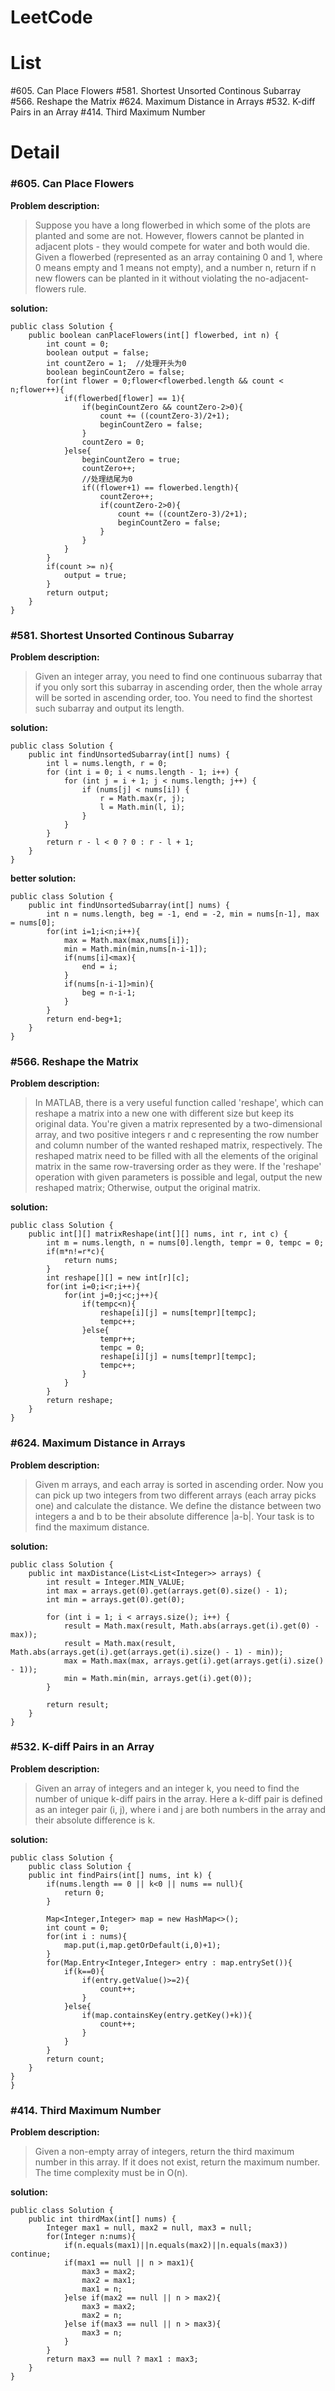 ﻿# LeetCode
# List
#605. Can Place Flowers 
#581. Shortest Unsorted Continous Subarray 
#566. Reshape the Matrix 
#624. Maximum Distance in Arrays 
#532. K-diff Pairs in an Array 
#414. Third Maximum Number 
# Detail
### #605. Can Place Flowers

**Problem description:**
>Suppose you have a long flowerbed in which some of the plots are planted and some are not. However, flowers cannot be planted in adjacent plots - they would compete for water and both would die.
Given a flowerbed (represented as an array containing 0 and 1, where 0 means empty and 1 means not empty), and a number n, return if n new flowers can be planted in it without violating the no-adjacent-flowers rule.

**solution:**
```
public class Solution {
    public boolean canPlaceFlowers(int[] flowerbed, int n) {
        int count = 0;
        boolean output = false;
        int countZero = 1;  //处理开头为0
        boolean beginCountZero = false;
        for(int flower = 0;flower<flowerbed.length && count < n;flower++){
            if(flowerbed[flower] == 1){
                if(beginCountZero && countZero-2>0){
                    count += ((countZero-3)/2+1);
                    beginCountZero = false;
                }
                countZero = 0;
            }else{
                beginCountZero = true;
                countZero++;
                //处理结尾为0
                if((flower+1) == flowerbed.length){
                    countZero++;
                    if(countZero-2>0){
                        count += ((countZero-3)/2+1);
                        beginCountZero = false;
                    }
                }
            }
        }
        if(count >= n){
            output = true;
        }
        return output;
    }
}
```

### #581. Shortest Unsorted Continous Subarray

**Problem description:**
>Given an integer array, you need to find one continuous subarray that if you only sort this subarray in ascending order, then the whole array will be sorted in ascending order, too. 
You need to find the shortest such subarray and output its length.

**solution:**
```
public class Solution {
    public int findUnsortedSubarray(int[] nums) {
        int l = nums.length, r = 0;
        for (int i = 0; i < nums.length - 1; i++) {
            for (int j = i + 1; j < nums.length; j++) {
                if (nums[j] < nums[i]) {
                    r = Math.max(r, j);
                    l = Math.min(l, i);
                }
            }
        }
        return r - l < 0 ? 0 : r - l + 1;
    }
}
```
**better solution:**
```
public class Solution {
    public int findUnsortedSubarray(int[] nums) {
        int n = nums.length, beg = -1, end = -2, min = nums[n-1], max = nums[0];
        for(int i=1;i<n;i++){
            max = Math.max(max,nums[i]);
            min = Math.min(min,nums[n-i-1]);
            if(nums[i]<max){
                end = i;
            }
            if(nums[n-i-1]>min){
                beg = n-i-1;
            }
        }
        return end-beg+1;
    }
}
```

### #566. Reshape the Matrix 

**Problem description:**
>In MATLAB, there is a very useful function called 'reshape', which can reshape a matrix into a new one with different size but keep its original data. 
You're given a matrix represented by a two-dimensional array, and two positive integers r and c representing the row number and column number of the wanted reshaped matrix, respectively.
The reshaped matrix need to be filled with all the elements of the original matrix in the same row-traversing order as they were. 
If the 'reshape' operation with given parameters is possible and legal, output the new reshaped matrix; Otherwise, output the original matrix. 

**solution:**
```
public class Solution {
    public int[][] matrixReshape(int[][] nums, int r, int c) {
        int m = nums.length, n = nums[0].length, tempr = 0, tempc = 0;
        if(m*n!=r*c){
            return nums;
        }
        int reshape[][] = new int[r][c];
        for(int i=0;i<r;i++){
            for(int j=0;j<c;j++){
                if(tempc<n){
                    reshape[i][j] = nums[tempr][tempc];
                    tempc++;
                }else{
                    tempr++;
                    tempc = 0;
                    reshape[i][j] = nums[tempr][tempc];
                    tempc++;
                }
            }
        }
        return reshape;
    }
}
```

### #624. Maximum Distance in Arrays 

**Problem description:**
>Given m arrays, and each array is sorted in ascending order. Now you can pick up two integers from two different arrays (each array picks one) and calculate the distance. We define the distance between two integers a and b to be their absolute difference |a-b|. Your task is to find the maximum distance. 

**solution:**
```
public class Solution {
    public int maxDistance(List<List<Integer>> arrays) {
        int result = Integer.MIN_VALUE;
        int max = arrays.get(0).get(arrays.get(0).size() - 1);
        int min = arrays.get(0).get(0);
        
        for (int i = 1; i < arrays.size(); i++) {
            result = Math.max(result, Math.abs(arrays.get(i).get(0) - max));
            result = Math.max(result, Math.abs(arrays.get(i).get(arrays.get(i).size() - 1) - min));
            max = Math.max(max, arrays.get(i).get(arrays.get(i).size() - 1));
            min = Math.min(min, arrays.get(i).get(0));
        }
        
        return result;
    }
}
```

### #532. K-diff Pairs in an Array 

**Problem description:**
>Given an array of integers and an integer k, you need to find the number of unique k-diff pairs in the array. Here a k-diff pair is defined as an integer pair (i, j), where i and j are both numbers in the array and their absolute difference is k. 

**solution:**
```
public class Solution {
    public class Solution {
    public int findPairs(int[] nums, int k) {
        if(nums.length == 0 || k<0 || nums == null){
            return 0;
        }
        
        Map<Integer,Integer> map = new HashMap<>();
        int count = 0;
        for(int i : nums){
            map.put(i,map.getOrDefault(i,0)+1);
        }
        for(Map.Entry<Integer,Integer> entry : map.entrySet()){
            if(k==0){
                if(entry.getValue()>=2){
                    count++;
                }
            }else{
                if(map.containsKey(entry.getKey()+k)){
                    count++;
                }
            }
        }
        return count;
    }
}
}
```

### #414. Third Maximum Number 

**Problem description:**
>Given a non-empty array of integers, return the third maximum number in this array. If it does not exist, return the maximum number. The time complexity must be in O(n).

**solution:**
```
public class Solution {
    public int thirdMax(int[] nums) {
        Integer max1 = null, max2 = null, max3 = null;
        for(Integer n:nums){
            if(n.equals(max1)||n.equals(max2)||n.equals(max3)) continue;
            if(max1 == null || n > max1){
                max3 = max2;
                max2 = max1;
                max1 = n;
            }else if(max2 == null || n > max2){
                max3 = max2;
                max2 = n;
            }else if(max3 == null || n > max3){
                max3 = n;
            }
        }
        return max3 == null ? max1 : max3;
    }
}
```